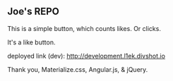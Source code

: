 ## Joe's REPO

This is a simple button, which counts likes.  Or clicks.

It's a like button.

deployed link (dev): http://development.l1ek.divshot.io

Thank you, Materialize.css, Angular.js, & jQuery.
